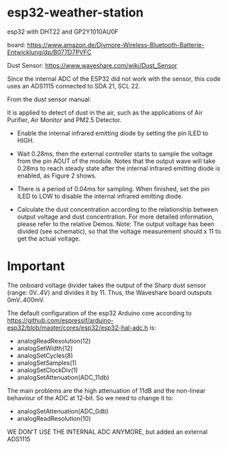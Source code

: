 # esp32-weather-station

esp32 with DHT22 and GP2Y1010AU0F

board: https://www.amazon.de/Diymore-Wireless-Bluetooth-Batterie-Entwicklung/dp/B077D7PVFC

Dust Sensor: https://www.waveshare.com/wiki/Dust_Sensor

Since the internal ADC of the ESP32 did not work with the sensor, this code uses an ADS1115 connected to SDA 21, SCL 22.

From the dust sensor manual:

It is applied to detect of dust in the air, such as the applications of Air Purifier, Air Monitor and PM2.5 Detector.

* Enable the internal infrared emitting diode by setting the pin ILED to HIGH.

* Wait 0.28ms, then the external controller starts to sample the voltage from the pin AOUT of the module. Notes that the output wave will take 0.28ms to reach steady state after the internal infrared emitting diode is enabled, as Figure 2 shows.

* There is a period of 0.04ms for sampling. When finished, set the pin ILED to LOW to disable the internal infrared emitting diode.

* Calculate the dust concentration according to the relationship between output voltage and dust concentration. For more detailed information, please refer to the relative Demos. Note: The output voltage has been divided (see schematic), so that the voltage measurement should x 11 to get the actual voltage.


# Important 

The onboard voltage divider takes the output of the Sharp dust sensor (range: 0V..4V) and divides it by 11. Thus, the Waveshare board outsputs 0mV..400mV.

The default configuration of the esp32 Arduino core according to https://github.com/espressif/arduino-esp32/blob/master/cores/esp32/esp32-hal-adc.h
is:
* analogReadResolution(12)
*  analogSetWidth(12)
* analogSetCycles(8)
* analogSetSamples(1)
* analogSetClockDiv(1)
* analogSetAttenuation(ADC_11db)


The main problems are the high attenuation of 11dB and the non-linear behaviour of the ADC at 12-bit.
So we need to change it to:

* analogSetAttenuation(ADC_0db)
* analogReadResolution(10)

WE DON'T USE THE INTERNAL ADC ANYMORE, but added an external ADS1115
